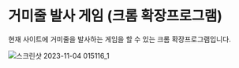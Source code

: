 # 거미줄 발사 게임 (크롬 확장프로그램)

현재 사이트에 거미줄을 발사하는 게임을 할 수 있는 크롬 확장프로그램입니다.

![스크린샷 2023-11-04 015116_1](https://github.com/YYun-D/web_shoot/assets/85883811/88b2c288-2e86-4c9e-8ab6-144b674ecdfe)
